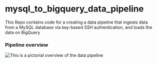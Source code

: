 # mysql_to_bigquery_data_pipeline
This Repo contains code for a creating a data pipeline that ingests data from a MySQL database via key-based SSH authentication, and loads the data on BigQuery

### Pipeline overview
![This is a pictorial overview of the data pipeline](https://photos.google.com/share/AF1QipP5bcL7gX6TWUEwzLHmPO89a8qHAdpqoUuh5Iz1dC4XldTadKF7eCerMn6SuFjBzw/photo/AF1QipN81TGrwssey_baA8QAUmOn882K8JPKY5gT90jX?key=RTdnODl1TjZLZWduWVBSbnRwOGJMUnJUenNBVDZB)
